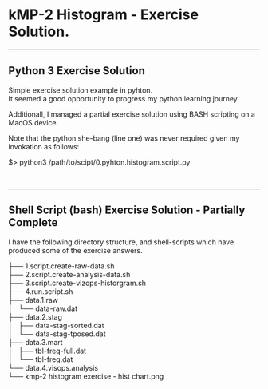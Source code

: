 # kMP-2 Histogram - Exercise Solution.  
  
---
## Python 3 Exercise Solution  

Simple exercise solution example in pyhton.<br />
It seemed a good opportunity to progress my python learning journey.

Additionall, I managed a partial exercise solution using BASH scripting
on a MacOS device.

Note that the python she-bang (line one) was never required given my invokation as follows:

$> python3 /path/to/scipt/0.pyhton.histogram.script.py
  
<br />

---

## Shell Script (bash) Exercise Solution - Partially Complete

I have the following directory structure, and shell-scripts which have produced some of the exercise answers.


├── 1.script.create-raw-data.sh <br/>
├── 2.script.create-analysis-data.sh <br/>
├── 3.script.create-vizops-historgram.sh <br/>
├── 4.run.script.sh <br/>
├── data.1.raw <br/>
│   └── data-raw.dat <br/>
├── data.2.stag <br/>
│   ├── data-stag-sorted.dat <br/>
│   └── data-stag-tposed.dat <br/>
├── data.3.mart <br/>
│   ├── tbl-freq-full.dat <br/>
│   └── tbl-freq.dat <br/>
└── data.4.visops.analysis <br/>
    └── kmp-2 histogram exercise - hist chart.png <br/>

